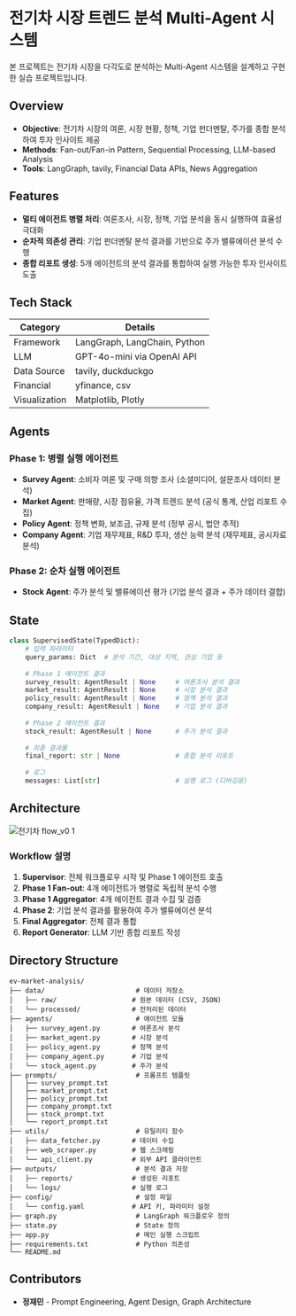 # 전기차 시장 트렌드 분석 Multi-Agent 시스템

본 프로젝트는 전기차 시장을 다각도로 분석하는 Multi-Agent 시스템을 설계하고 구현한 실습 프로젝트입니다.

## Overview

- **Objective**: 전기차 시장의 여론, 시장 현황, 정책, 기업 펀더멘탈, 주가를 종합 분석하여 투자 인사이트 제공
- **Methods**: Fan-out/Fan-in Pattern, Sequential Processing, LLM-based Analysis
- **Tools**: LangGraph, tavily, Financial Data APIs, News Aggregation

## Features

- **멀티 에이전트 병렬 처리**: 여론조사, 시장, 정책, 기업 분석을 동시 실행하여 효율성 극대화
- **순차적 의존성 관리**: 기업 펀더멘탈 분석 결과를 기반으로 주가 밸류에이션 분석 수행
- **종합 리포트 생성**: 5개 에이전트의 분석 결과를 통합하여 실행 가능한 투자 인사이트 도출

## Tech Stack

| Category   | Details                      |
|------------|------------------------------|
| Framework  | LangGraph, LangChain, Python |
| LLM        | GPT-4o-mini via OpenAI API   |
| Data Source| tavily, duckduckgo           |
| Financial  | yfinance, csv  |
| Visualization | Matplotlib, Plotly       |

## Agents

### Phase 1: 병렬 실행 에이전트

- **Survey Agent**: 소비자 여론 및 구매 의향 조사 (소셜미디어, 설문조사 데이터 분석)
- **Market Agent**: 판매량, 시장 점유율, 가격 트렌드 분석 (공식 통계, 산업 리포트 수집)
- **Policy Agent**: 정책 변화, 보조금, 규제 분석 (정부 공시, 법안 추적)
- **Company Agent**: 기업 재무제표, R&D 투자, 생산 능력 분석 (재무제표, 공시자료 분석)

### Phase 2: 순차 실행 에이전트

- **Stock Agent**: 주가 분석 및 밸류에이션 평가 (기업 분석 결과 + 주가 데이터 결합)

## State

```python
class SupervisedState(TypedDict):
    # 입력 파라미터
    query_params: Dict  # 분석 기간, 대상 지역, 관심 기업 등
    
    # Phase 1 에이전트 결과
    survey_result: AgentResult | None     # 여론조사 분석 결과
    market_result: AgentResult | None     # 시장 분석 결과
    policy_result: AgentResult | None     # 정책 분석 결과
    company_result: AgentResult | None    # 기업 분석 결과
    
    # Phase 2 에이전트 결과
    stock_result: AgentResult | None      # 주가 분석 결과
    
    # 최종 결과물
    final_report: str | None              # 종합 분석 리포트
    
    # 로그
    messages: List[str]                   # 실행 로그 (디버깅용)
```

## Architecture
<img width="1430*0.75" height="1620*0.75" alt="전기차 flow_v0 1" src="https://github.com/user-attachments/assets/8cc3e596-561b-433d-b1c5-34f542f89266" />

### Workflow 설명

1. **Supervisor**: 전체 워크플로우 시작 및 Phase 1 에이전트 호출
2. **Phase 1 Fan-out**: 4개 에이전트가 병렬로 독립적 분석 수행
3. **Phase 1 Aggregator**: 4개 에이전트 결과 수집 및 검증
4. **Phase 2**: 기업 분석 결과를 활용하여 주가 밸류에이션 분석
5. **Final Aggregator**: 전체 결과 통합
6. **Report Generator**: LLM 기반 종합 리포트 작성

## Directory Structure

```
ev-market-analysis/
├── data/                       # 데이터 저장소
│   ├── raw/                   # 원본 데이터 (CSV, JSON)
│   └── processed/             # 전처리된 데이터
├── agents/                     # 에이전트 모듈
│   ├── survey_agent.py        # 여론조사 분석
│   ├── market_agent.py        # 시장 분석
│   ├── policy_agent.py        # 정책 분석
│   ├── company_agent.py       # 기업 분석
│   └── stock_agent.py         # 주가 분석
├── prompts/                    # 프롬프트 템플릿
│   ├── survey_prompt.txt
│   ├── market_prompt.txt
│   ├── policy_prompt.txt
│   ├── company_prompt.txt
│   ├── stock_prompt.txt
│   └── report_prompt.txt
├── utils/                      # 유틸리티 함수
│   ├── data_fetcher.py        # 데이터 수집
│   ├── web_scraper.py         # 웹 스크래핑
│   └── api_client.py          # 외부 API 클라이언트
├── outputs/                    # 분석 결과 저장
│   ├── reports/               # 생성된 리포트
│   └── logs/                  # 실행 로그
├── config/                     # 설정 파일
│   └── config.yaml            # API 키, 파라미터 설정
├── graph.py                    # LangGraph 워크플로우 정의
├── state.py                    # State 정의
├── app.py                      # 메인 실행 스크립트
├── requirements.txt            # Python 의존성
└── README.md
```


## Contributors

- **정재민** - Prompt Engineering, Agent Design, Graph Architecture


